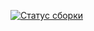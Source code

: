[![Статус сборки](https://ci.appveyor.com/api/projects/status/77wj2ord8d9cr17h?svg=true)](https://ci.appveyor.com/project/Relict26/rest1)
